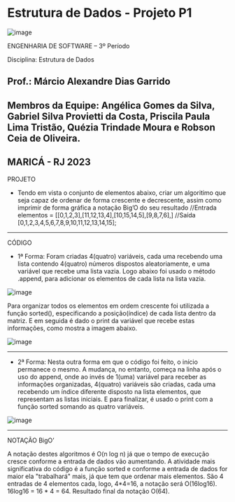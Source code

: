 # Estrutura de Dados - Projeto P1


![image](https://user-images.githubusercontent.com/125207561/227806419-e7b414db-a97d-4a29-a3a3-4f82564f32e1.png)



ENGENHARIA DE SOFTWARE – 3º Período

Disciplina: Estrutura de Dados

Prof.: Márcio Alexandre Dias Garrido
-----------------------

Membros da Equipe: Angélica Gomes da Silva, Gabriel Silva Provietti da Costa, Priscila Paula Lima Tristão, Quézia Trindade Moura e Robson Ceia de Oliveira.
-----------------------

MARICÁ - RJ
2023
-----------------------

PROJETO

 - Tendo em vista o conjunto de elementos abaixo, criar um algoritimo que seja capaz de ordenar de forma crescente e decrescente, assim como imprimir de forma gráfica a notação Big’O do seu resultado
//Entrada
elementos = [[0,1,2,3],[11,12,13,4],[10,15,14,5],[9,8,7,6],]
//Saída
[0,1,2,3,4,5,6,7,8,9,10,11,12,13,14,15];
------------------------

CÓDIGO

 - 1ª Forma:
Foram criadas 4(quatro) variáveis, cada uma recebendo uma lista contendo 4(quatro) números dispostos aleatoriamente, e uma variável que recebe uma lista vazia. Logo abaixo foi usado o método .append, para adicionar os elementos de cada lista na lista vazia.

![image](https://user-images.githubusercontent.com/125207561/227806621-d0e9d99e-de2e-4bfd-b3da-78b936bf8d13.png)


Para organizar todos os elementos em ordem crescente foi utilizada a função sorted(), especificando a posição(índice) de cada lista dentro da matriz. E em seguida é dado o print da variável que recebe estas informações, como mostra a imagem abaixo.

![image](https://user-images.githubusercontent.com/125207561/227806633-83240b66-b127-4c6e-b3b1-435ffabd81a9.png)

-----------------------


 - 2ª Forma:
Nesta outra forma em que o código foi feito, o início permanece o mesmo. A mudança, no entanto, começa na linha após o uso do append, onde ao invés de 1(uma) variável para receber as informações organizadas, 4(quatro) variáveis são criadas, cada uma recebendo um índice diferente disposto na lista elementos, que representam as listas iniciais. E para finalizar, é usado o print com a função sorted somando as quatro variáveis.

![image](https://user-images.githubusercontent.com/125207561/227806657-3b666706-885c-4b0f-ba1e-28c75ffe8c69.png)


-------------------------


NOTAÇÃO BigO’

A notação destes algoritmos é O(n log n) já que o tempo de execução cresce conforme a entrada de dados vão aumentando.
A atividade mais significativa do código é a função sorted e conforme a entrada de dados for maior ela "trabalhará" mais, já que tem que ordenar mais elementos.
São 4 entradas de 4 elementos cada, logo, 4*4=16, a notação será O(16log16).
16log16 = 16 * 4 = 64.
Resultado final da notação O(64).






